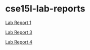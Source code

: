 # cse15l-lab-reports
[Lab Report 1](https://Andrewphanguyen.github.io/cse15l-lab-reports/lab-report-1-week-2.html) 


[Lab Report 3](https://Andrewphanguyen.github.io/cse15l-lab-reports/lab-report-3-week-6.html)

[Lab Report 4](https://Andrewphanguyen.github.io/cse15l-lab-reports/lab-report-4-week-8.html)

